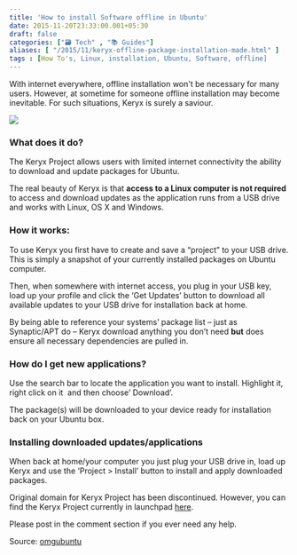 ```yaml
---
title: 'How to install Software offline in Ubuntu'
date: 2015-11-20T23:33:00.001+05:30
draft: false
categories: ["🗃️ Tech" , "📚 Guides"]
aliases: [ "/2015/11/keryx-offline-package-installation-made.html" ]
tags : [How To's, Linux, installation, Ubuntu, Software, offline]
---
```


With internet everywhere, offline installation won't be necessary for many users. However, at sometime for someone offline installation may become inevitable. For such situations, Keryx is surely a saviour.  
  

[![](https://4.bp.blogspot.com/-YD0kra7Ary4/Vk9e1BY_2aI/AAAAAAAAC48/fySs2dOY14o/s400/Keryx%2Bin%2Bwindows.png)](https://4.bp.blogspot.com/-YD0kra7Ary4/Vk9e1BY_2aI/AAAAAAAAC48/fySs2dOY14o/s1600/Keryx%2Bin%2Bwindows.png)

  

### What does it do?

The Keryx Project allows users with limited internet connectivity the ability to download and update packages for Ubuntu.  
  
The real beauty of Keryx is that **access to a Linux computer is not required** to access and download updates as the application runs from a USB drive and works with Linux, OS X and Windows.  

  

### How it works:

To use Keryx you first have to create and save a “project” to your USB drive. This is simply a snapshot of your currently installed packages on Ubuntu computer.  

  

Then, when somewhere with internet access, you plug in your USB key, load up your profile and click the ‘Get Updates’ button to download all available updates to your USB drive for installation back at home. 

  

By being able to reference your systems’ package list – just as Synaptic/APT do – Keryx download anything you don’t need **but** does ensure all necessary dependencies are pulled in. 

  

### How do I get new applications? 

Use the search bar to locate the application you want to install. Highlight it, right click on it  and then choose’ Download’. 

  

The package(s) will be downloaded to your device ready for installation back on your Ubuntu box.

  

### Installing downloaded updates/applications

When back at home/your computer you just plug your USB drive in, load up Keryx and use the ‘Project > Install’ button to install and apply downloaded packages.

  

Original domain for Keryx Project has been discontinued. However, you can find the Keryx Project currently in launchpad [here](httpss://launchpad.net/keryx). 

Please post in the comment section if you ever need any help. 

  

Source: [omgubuntu](https://www.omgubuntu.co.uk/2010/09/keryx-offline-package-installation-made-easy-in-ubuntu)